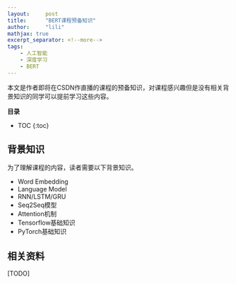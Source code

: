 ```yaml
---
layout:     post
title:      "BERT课程预备知识"
author:     "lili"
mathjax: true
excerpt_separator: <!--more-->
tags:
    - 人工智能
    - 深度学习
    - BERT
---
```


 本文是作者即将在CSDN作直播的课程的预备知识，对课程感兴趣但是没有相关背景知识的同学可以提前学习这些内容。
 <!--more-->
 
**目录**
* TOC
{:toc}
 
## 背景知识
为了理解课程的内容，读者需要以下背景知识。

* Word Embedding
* Language Model
* RNN/LSTM/GRU
* Seq2Seq模型
* Attention机制
* Tensorflow基础知识
* PyTorch基础知识

## 相关资料

[TODO]